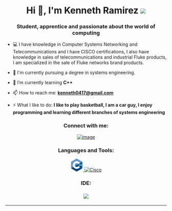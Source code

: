 <h1 align="center">Hi 👋, I'm Kenneth Ramirez <img height="40" src="https://emoji.gg/assets/emoji/7333-parrotdance.gif"></h1>
<h3 align="center">Student, apprentice and passionate about the world of computing</h3>

- 💻 I have knowledge in Computer Systems Networking and Telecommunications and I have CISCO certifications, I also have knowledge in sales of telecommunications and industrial Fluke products, I am specialized in the sale of Fluke networks brand products.

- 🔭 I'm currently pursuing a degree in systems engineering.

- 🌱 I’m currently learning **C++**

- 📫 How to reach me: **kenneth0417@gmail.com**
  
- ⚡ What I like to do: **I like to play basketball, I am a car guy, I enjoy programming and learning different branches of systems engineering**

<h3 align="center">Connect with me:</h3>
<div align="center">

[![image](https://img.shields.io/badge/LinkedIn-0077B5?style=for-the-badge&logo=linkedin&logoColor=white)]([https://www.linkedin.com/in/lauro_brant-1/](https://www.linkedin.com/in/kenneth-ram%C3%ADrez-ugalde-a5a605258?lipi=urn%3Ali%3Apage%3Ad_flagship3_profile_view_base_contact_details%3BXH%2Fdw%2FnbQyW6UPUGzlnEeA%3D%3D))

</div>

<h3 align="center">Languages and Tools:</h3>

<p align="center"> 
<a href="https://cplusplus.com/" target="_blank"> 
    <img src="https://raw.githubusercontent.com/devicons/devicon/master/icons/cplusplus/cplusplus-original.svg" alt="C++" width="40" height="40"/> 
</a>
  </a>
<a href="https://www.cisco.com/" target="_blank"> 
    <img src="https://www.vectorlogo.zone/logos/cisco/cisco-icon.svg" alt="Cisco" width="40" height="40"/> 
</a>


</div>

<h3 align="center">IDE:</h3>

<span>
<h3 align="center"><img src="https://img.shields.io/badge/Visual%20Studio-5C2D91.svg?style=for-the-badge&logo=visual-studio&logoColor=white"></h3>
</span>

</p>

------
